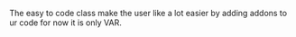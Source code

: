 The easy to code class
make the user like a lot easier by adding addons to ur code
for now it is only VAR.

